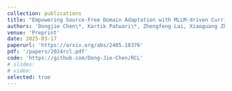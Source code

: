 ```yaml
---
collection: publications
title: "Empowering Source-Free Domain Adaptation with MLLM-driven Curriculum Learning"
authors: 'Dongjie Chen\*, Kartik Patwari\*, Zhengfeng Lai, Xiaoguang Zhu, Samson Cheung, Chen-Nee Chuah'
venue: 'Preprint'
date: 2025-03-17
paperurl: 'https://arxiv.org/abs/2405.18376'
pdf: '/papers/2024rcl.pdf'
code: 'https://github.com/Dong-Jie-Chen/RCL'
# slides: 
# video: 
selected: true
---
```

